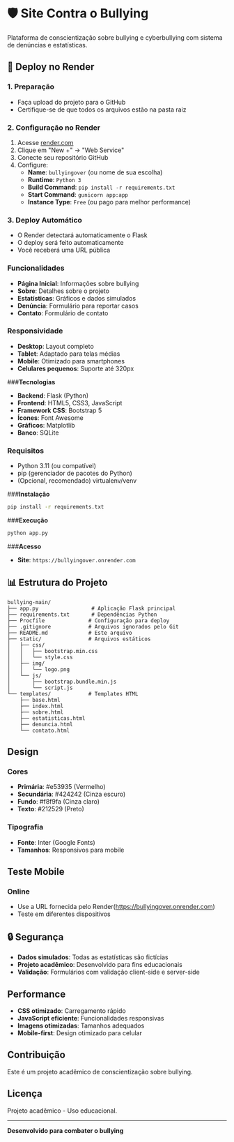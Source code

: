 # 🛡️ Site Contra o Bullying

Plataforma de conscientização sobre bullying e cyberbullying com sistema de denúncias e estatísticas.

## 🚀 Deploy no Render

### 1. **Preparação**
- Faça upload do projeto para o GitHub
- Certifique-se de que todos os arquivos estão na pasta raiz

### 2. **Configuração no Render**
1. Acesse [render.com](https://render.com)
2. Clique em "New +" → "Web Service"
3. Conecte seu repositório GitHub
4. Configure:
   - **Name**: `bullyingover` (ou nome de sua escolha)
   - **Runtime**: `Python 3`
   - **Build Command**: `pip install -r requirements.txt`
   - **Start Command**: `gunicorn app:app`
   - **Instance Type**: `Free` (ou pago para melhor performance)

### 3. **Deploy Automático**
- O Render detectará automaticamente o Flask
- O deploy será feito automaticamente
- Você receberá uma URL pública


### **Funcionalidades**
- **Página Inicial**: Informações sobre bullying
- **Sobre**: Detalhes sobre o projeto
- **Estatísticas**: Gráficos e dados simulados
- **Denúncia**: Formulário para reportar casos
- **Contato**: Formulário de contato

### **Responsividade**
- **Desktop**: Layout completo
- **Tablet**: Adaptado para telas médias
- **Mobile**: Otimizado para smartphones
- **Celulares pequenos**: Suporte até 320px

###**Tecnologias**
- **Backend**: Flask (Python)
- **Frontend**: HTML5, CSS3, JavaScript
- **Framework CSS**: Bootstrap 5
- **Ícones**: Font Awesome
- **Gráficos**: Matplotlib
- **Banco**: SQLite

### **Requisitos**
- Python 3.11 (ou compatível)
- pip (gerenciador de pacotes do Python)
- (Opcional, recomendado) virtualenv/venv

###**Instalação**
```bash
pip install -r requirements.txt
```

###**Execução**
```bash
python app.py
```

###**Acesso**
- **Site**: `https://bullyingover.onrender.com`

## 📊 Estrutura do Projeto

```
bullying-main/
├── app.py                 # Aplicação Flask principal
├── requirements.txt       # Dependências Python
├── Procfile              # Configuração para deploy
├── .gitignore            # Arquivos ignorados pelo Git
├── README.md             # Este arquivo
├── static/               # Arquivos estáticos
│   ├── css/
│   │   ├── bootstrap.min.css
│   │   └── style.css
│   ├── img/
│   │   └── logo.png
│   └── js/
│       ├── bootstrap.bundle.min.js
│       └── script.js
└── templates/            # Templates HTML
    ├── base.html
    ├── index.html
    ├── sobre.html
    ├── estatisticas.html
    ├── denuncia.html
    └── contato.html
```

## Design

### **Cores**
- **Primária**: #e53935 (Vermelho)
- **Secundária**: #424242 (Cinza escuro)
- **Fundo**: #f8f9fa (Cinza claro)
- **Texto**: #212529 (Preto)

### **Tipografia**
- **Fonte**: Inter (Google Fonts)
- **Tamanhos**: Responsivos para mobile

## Teste Mobile

### **Online**
- Use a URL fornecida pelo Render(https://bullyingover.onrender.com)
- Teste em diferentes dispositivos

## 🔒 Segurança

- **Dados simulados**: Todas as estatísticas são fictícias
- **Projeto acadêmico**: Desenvolvido para fins educacionais
- **Validação**: Formulários com validação client-side e server-side

## Performance

- **CSS otimizado**: Carregamento rápido
- **JavaScript eficiente**: Funcionalidades responsivas
- **Imagens otimizadas**: Tamanhos adequados
- **Mobile-first**: Design otimizado para celular

## Contribuição

Este é um projeto acadêmico de conscientização sobre bullying. 

##  Licença

Projeto acadêmico - Uso educacional.

---


**Desenvolvido para combater o bullying**
